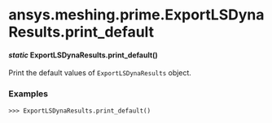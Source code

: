 <a id="ansys-meshing-prime-exportlsdynaresults-print-default"></a>

# ansys.meshing.prime.ExportLSDynaResults.print_default

<a id="ansys.meshing.prime.ExportLSDynaResults.print_default"></a>

#### *static* ExportLSDynaResults.print_default()

Print the default values of `ExportLSDynaResults` object.

### Examples

```pycon
>>> ExportLSDynaResults.print_default()
```

<!-- !! processed by numpydoc !! -->
